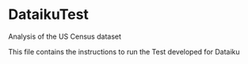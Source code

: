 # DataikuTest
Analysis of the US Census dataset

This file contains the instructions to run the Test developed for Dataiku
